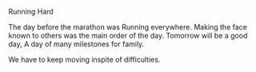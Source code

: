 Running Hard

The day before the marathon was Running everywhere. 
Making the face known to others was the main order of the day. 
Tomorrow will be a good day, 
A day of many milestones for family. 

We have to keep moving inspite of difficulties. 